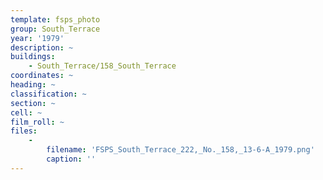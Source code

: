 ```yaml
---
template: fsps_photo
group: South_Terrace
year: '1979'
description: ~
buildings:
    - South_Terrace/158_South_Terrace
coordinates: ~
heading: ~
classification: ~
section: ~
cell: ~
film_roll: ~
files:
    -
        filename: 'FSPS_South_Terrace_222,_No._158,_13-6-A_1979.png'
        caption: ''
---
```


